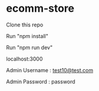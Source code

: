 # ecomm-store

Clone this repo

Run "npm install"

Run "npm run dev"

localhost:3000

Admin Username : test10@test.com

Admin Password : password
